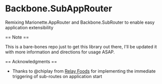 Backbone.SubAppRouter
=====================

Remixing Marionette.AppRouter and Backbone.SubRouter to enable easy application extensibility

== Note ==

This is a bare-bones repo just to get this library out there, I'll be updated it with more information and directions for usage ASAP.

== Acknowledgments ==

* Thanks to @chiplay from [Relay Foods](https://github.com/relayfoods) for implementing the immediate triggering of sub-routes on application start
